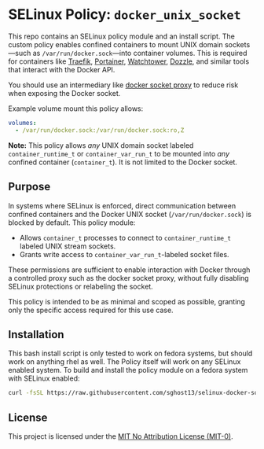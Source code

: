 # SELinux Policy: `docker_unix_socket`

This repo contains an SELinux policy module and an install script. The custom policy enables confined containers to mount UNIX domain sockets—such as `/var/run/docker.sock`—into container volumes. This is required for containers like [Traefik](https://doc.traefik.io/traefik/providers/docker/), [Portainer](https://portainer.io/), [Watchtower](https://containrrr.dev/watchtower/arguments/#-v-varrundockersockvarrundockersock), [Dozzle](https://dozzle.dev/), and similar tools that interact with the Docker API.

You should use an intermediary like [docker socket proxy](https://docs.linuxserver.io/images/docker-socket-proxy/) to reduce risk when exposing the Docker socket.

Example volume mount this policy allows:

```yaml
volumes:
  - /var/run/docker.sock:/var/run/docker.sock:ro,Z
```

**Note:** This policy allows *any* UNIX domain socket labeled `container_runtime_t` or `container_var_run_t` to be mounted into *any* confined container (`container_t`). It is not limited to the Docker socket.


## Purpose

In systems where SELinux is enforced, direct communication between confined containers and the Docker UNIX socket (`/var/run/docker.sock`) is blocked by default. This policy module:

- Allows `container_t` processes to connect to `container_runtime_t` labeled UNIX stream sockets.
- Grants write access to `container_var_run_t`-labeled socket files.

These permissions are sufficient to enable interaction with Docker through a controlled proxy such as the docker socket proxy, without fully disabling SELinux protections or relabeling the socket.

This policy is intended to be as minimal and scoped as possible, granting only the specific access required for this use case.

## Installation

This bash install script is only tested to work on fedora systems, but should work on anything rhel as well. The Policy itself will work on any SELinux enabled system.
To build and install the policy module on a fedora system with SELinux enabled:

```bash
curl -fsSL https://raw.githubusercontent.com/sghost13/selinux-docker-socket/main/install.sh | bash
```

## License

This project is licensed under the [MIT No Attribution License (MIT-0)](LICENSE).
